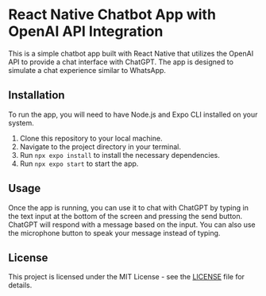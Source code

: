 # React Native Chatbot App with OpenAI API Integration

This is a simple chatbot app built with React Native that utilizes the OpenAI API to provide a chat interface with ChatGPT. The app is designed to simulate a chat experience similar to WhatsApp.

## Installation

To run the app, you will need to have Node.js and Expo CLI installed on your system.

1. Clone this repository to your local machine.
2. Navigate to the project directory in your terminal.
3. Run `npx expo install` to install the necessary dependencies.
5. Run `npx expo start` to start the app.

## Usage

Once the app is running, you can use it to chat with ChatGPT by typing in the text input at the bottom of the screen and pressing the send button. ChatGPT will respond with a message based on the input. You can also use the microphone button to speak your message instead of typing.

## License

This project is licensed under the MIT License - see the [LICENSE](LICENSE) file for details.
